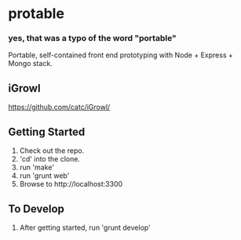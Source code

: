 # protable
### yes, that was a typo of the word "portable"
Portable, self-contained front end prototyping with Node + Express + Mongo stack.

## iGrowl
https://github.com/catc/iGrowl/

## Getting Started
1. Check out the repo.
2. 'cd' into the clone.
3. run 'make'
4. run 'grunt web'
5. Browse to http://localhost:3300

## To Develop
1. After getting started, run 'grunt develop'



